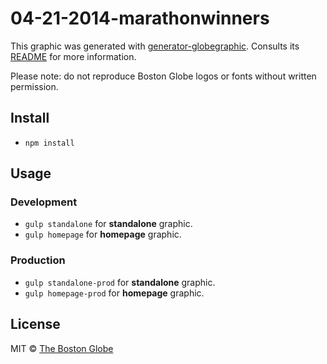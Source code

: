 # 04-21-2014-marathonwinners

This graphic was generated with [generator-globegraphic](https://github.com/BostonGlobe/generator-globegraphic). Consults its [README](https://github.com/BostonGlobe/generator-globegraphic) for more information.

Please note: do not reproduce Boston Globe logos or fonts without written permission.

## Install

- `npm install`

## Usage

### Development

- `gulp standalone` for **standalone** graphic.
- `gulp homepage` for **homepage** graphic.

### Production

- `gulp standalone-prod` for **standalone** graphic.
- `gulp homepage-prod` for **homepage** graphic.


## License

MIT © [The Boston Globe](http://github.com/BostonGlobe)
